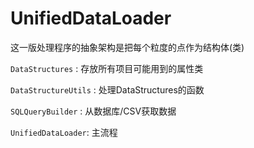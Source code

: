 # UnifiedDataLoader

这一版处理程序的抽象架构是把每个粒度的点作为结构体(类)

`DataStructures` : 存放所有项目可能用到的属性类

`DataStructureUtils` : 处理DataStructures的函数

`SQLQueryBuilder` : 从数据库/CSV获取数据

`UnifiedDataLoader`: 主流程